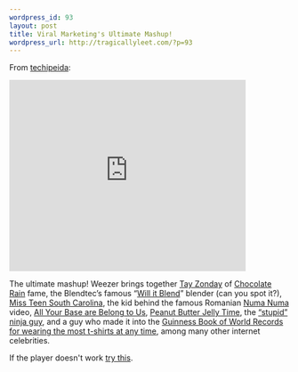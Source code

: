 ```yaml
--- 
wordpress_id: 93
layout: post
title: Viral Marketing's Ultimate Mashup!
wordpress_url: http://tragicallyleet.com/?p=93
---
```

From [techipeida](http://www.techipedia.com/):

<embed type="application/x-shockwave-flash" width="425" height="344" src="http://www.youtube.com/v/V9Y4BppbBFo&amp;hl=en"></embed>

The ultimate mashup!  Weezer brings together [Tay Zonday](http://www.youtube.com/user/TayZonday?ob=1) of [Chocolate Rain](http://www.youtube.com/watch?v=EwTZ2xpQwpA) fame, the Blendtec’s famous “[Will it Blend](http://www.willitblend.com/)” blender (can you spot it?), [Miss Teen South Carolina](http://www.youtube.com/watch?v=lj3iNxZ8Dww), the kid behind the famous Romanian [Numa Numa ](http://youtube.com/watch?v=60og9gwKh1o)video, [All Your Base are Belong to Us](http://www.youtube.com/watch?v=qItugh-fFgg), [Peanut Butter Jelly Time](http://www.youtube.com/watch?v=s8MDNFaGfT4), the [“stupid” ninja guy](http://youtube.com/watch?v=HFBBh2n2yP0), and a guy who made it into the [Guinness Book of World Records for wearing the most t-shirts at any time](http://youtube.com/watch?v=r6tlw-oPDBM), among many other internet celebrities.

If the player doesn't work [try this](http://youtube.com/watch?v=muP9eH2p2PI).
